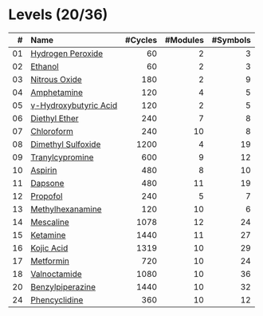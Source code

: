 # Levels (20/36)

|  # | Name                              | #Cycles | #Modules | #Symbols |
|---:|:----------------------------------|--------:|---------:|---------:|
| 01 | [Hydrogen Peroxide][readme01]     |      60 |        2 |        3 |
| 02 | [Ethanol][readme02]               |      60 |        2 |        3 |
| 03 | [Nitrous Oxide][readme03]         |     180 |        2 |        9 |
| 04 | [Amphetamine][readme04]           |     120 |        4 |        5 |
| 05 | [γ-Hydroxybutyric Acid][readme05] |     120 |        2 |        5 |
| 06 | [Diethyl Ether][readme06]         |     240 |        7 |        8 |
| 07 | [Chloroform][readme07]            |     240 |       10 |        8 |
| 08 | [Dimethyl Sulfoxide][readme08]    |    1200 |        4 |       19 |
| 09 | [Tranylcypromine][readme09]       |     600 |        9 |       12 |
| 10 | [Aspirin][readme10]               |     480 |        8 |       10 |
| 11 | [Dapsone][readme11]               |     480 |       11 |       19 |
| 12 | [Propofol][readme12]              |     240 |        5 |        7 |
| 13 | [Methylhexanamine][readme13]      |     120 |       10 |        6 |
| 14 | [Mescaline][readme14]             |    1078 |       12 |       24 |
| 15 | [Ketamine][readme15]              |    1440 |       11 |       27 |
| 16 | [Kojic Acid][readme16]            |    1319 |       10 |       29 |
| 17 | [Metformin][readme17]             |     720 |       10 |       24 |
| 18 | [Valnoctamide][readme18]          |    1080 |       10 |       36 |
| 20 | [Benzylpiperazine][readme20]      |    1440 |       10 |       32 |
| 24 | [Phencyclidine][readme24]         |     360 |       10 |       12 |

[readme01]: ./readmes/01.md
[readme02]: ./readmes/02.md
[readme03]: ./readmes/03.md
[readme04]: ./readmes/04.md
[readme05]: ./readmes/05.md
[readme06]: ./readmes/06.md
[readme07]: ./readmes/07.md
[readme08]: ./readmes/08.md
[readme09]: ./readmes/09.md
[readme10]: ./readmes/10.md
[readme11]: ./readmes/11.md
[readme12]: ./readmes/12.md
[readme13]: ./readmes/13.md
[readme14]: ./readmes/14.md
[readme15]: ./readmes/15.md
[readme16]: ./readmes/16.md
[readme17]: ./readmes/17.md
[readme18]: ./readmes/18.md
[readme20]: ./readmes/20.md
[readme24]: ./readmes/24.md
